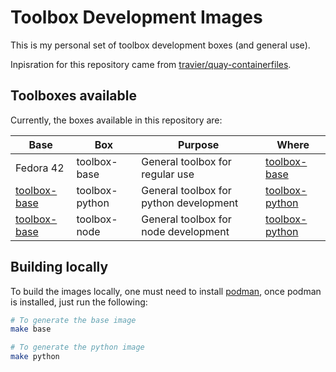 # Toolbox Development Images

This is my personal set of toolbox development boxes (and general use). 

Inpisration for this repository came from [travier/quay-containerfiles](https://github.com/travier/quay-containerfiles).

## Toolboxes available

Currently, the boxes available in this repository are: 

|Base|Box|Purpose|Where|
|---|---|---|---|
|Fedora 42|toolbox-base|General toolbox for regular use|[toolbox-base](https://quay.io/repository/r0x0d/toolbox-base)|
|[toolbox-base](https://quay.io/repository/r0x0d/toolbox-base)|toolbox-python|General toolbox for python development|[toolbox-python](https://quay.io/repository/r0x0d/toolbox-python)|
|[toolbox-base](https://quay.io/repository/r0x0d/toolbox-base)|toolbox-node|General toolbox for node development|[toolbox-python](https://quay.io/repository/r0x0d/toolbox-node)|

## Building locally

To build the images locally, one must need to install [podman](https://podman.io/), once podman is installed, just run the following: 

```bash
# To generate the base image
make base 

# To generate the python image
make python
```